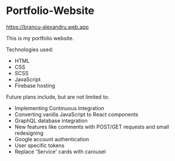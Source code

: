 # Portfolio-Website
https://brancu-alexandru.web.app

This is my portfolio website.

Technologies used:
 - HTML
 - CSS
 - SCSS
 - JavaScript
 - Firebase hosting

Future plans include, but are not limited to:
 - Implementing Continuous Integration
 - Converting vanilla JavaScript to React components
 - GraphQL database integration
 - New features like comments with POST/GET requests and small redesigning
 - Google account authentication
 - User specific tokens
 - Replace 'Service' cards with carousel
